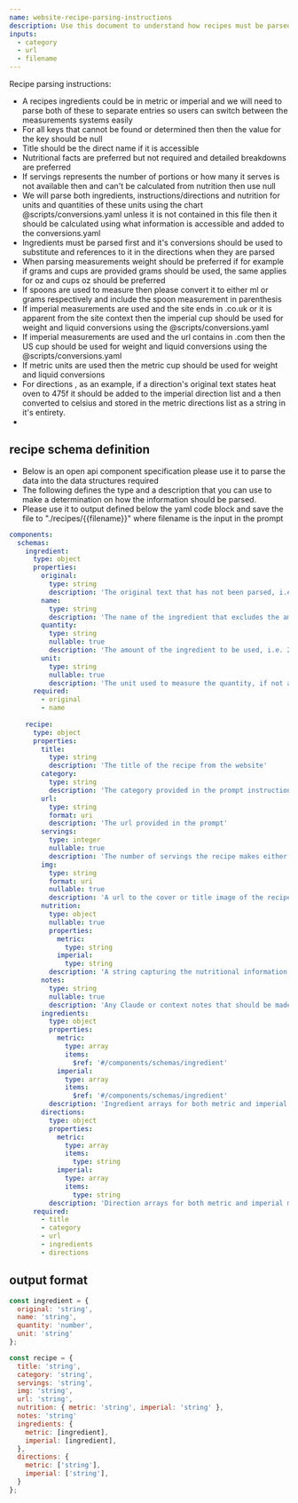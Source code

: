 ```yaml
---
name: website-recipe-parsing-instructions
description: Use this document to understand how recipes must be parsed from their html webpage source into a recipe artifact. Please use the url input below contained in the original prompt to fetch a recipe from the internet. The website must be inspected for the  title, ingredients, instructions/directions and nutritional information (if available) must be identified and parsed into a standardized recipe format defined bellow. If a recipe cannot be parsed at all then a detailed explanation of what the reason should be provided as output.
inputs:
  - category
  - url
  - filename
---
```


Recipe parsing instructions:
- A recipes ingredients could be in metric or imperial and we will need to parse both of these to separate entries so users can switch between the measurements systems easily
- For all keys that cannot be found or determined then then the value for the key should be null
- Title should be the direct name if it is accessible
- Nutritional facts are preferred but not required and detailed breakdowns are preferred
- If servings represents the number of portions or how many it serves is not available then and can't be calculated from nutrition then use null
- We will parse both ingredients, instructions/directions and nutrition for units and quantities of these units using the chart @scripts/conversions.yaml unless it is not contained in this file then it should be calculated using what information is accessible and added to the conversions.yaml
- Ingredients must be parsed first and it's conversions should be used to substitute and references to it in the directions when they are parsed 
- When parsing measurements weight should be preferred if for example if grams and cups are provided grams should be used, the same applies for oz and cups oz should be preferred
- If spoons are used to measure then please convert it to either ml or grams respectively and include the spoon measurement in parenthesis
- If imperial measurements are used and the site ends in .co.uk or it is apparent from the site context then the imperial cup should be used for weight and liquid conversions using the @scripts/conversions.yaml
- If imperial measurements are used and the url contains in .com then the US cup should be used for weight and liquid conversions using the @scripts/conversions.yaml
- If metric units are used then the metric cup should be used for weight and liquid conversions
- For directions , as an example, if a direction's original text states heat oven to 475f it should be added to the imperial direction list and a then converted to celsius and stored in the metric directions list as a string in it's entirety.
- 

## recipe schema definition
- Below is an open api component specification please use it to parse the data into the data structures required
- The following defines the type and a description that you can use to make a determination on how the information should be parsed.
- Please use it to output defined below the yaml code block and save the file to "./recipes/{{filename}}" where filename is the input in the prompt

```yaml
components:
  schemas:
    ingredient:
      type: object
      properties:
        original:
          type: string
          description: 'The original text that has not been parsed, i.e. 2 white onions or 3/4 cup of whole wheat flour'
        name:
          type: string
          description: 'The name of the ingredient that excludes the amount and unit, using the original i.e. white onion or whole wheat flour'
        quantity:
          type: string
          nullable: true
          description: 'The amount of the ingredient to be used, i.e. 2, or 3/4'
        unit:
          type: string
          nullable: true
          description: 'The unit used to measure the quantity, if not a measurement system but a number of items like 2 white onions then it should be null'
      required:
        - original
        - name
    
    recipe:
      type: object
      properties:
        title:
          type: string
          description: 'The title of the recipe from the website'
        category:
          type: string
          description: 'The category provided in the prompt instructions'
        url:
          type: string
          format: uri
          description: 'The url provided in the prompt'
        servings:
          type: integer
          nullable: true
          description: 'The number of servings the recipe makes either taken from the site or calculated using the nutrition facts and serving size'
        img:
          type: string
          format: uri
          nullable: true
          description: 'A url to the cover or title image of the recipe if it can be identified'
        nutrition:
          type: object
          nullable: true
          properties:
            metric:
              type: string
            imperial:
              type: string
          description: 'A string capturing the nutritional information'
        notes:
          type: string
          nullable: true
          description: 'Any Claude or context notes that should be made when parsing the recipe or decisions if one of the instructions cannot be followed'
        ingredients:
          type: object
          properties:
            metric:
              type: array
              items:
                $ref: '#/components/schemas/ingredient'
            imperial:
              type: array
              items:
                $ref: '#/components/schemas/ingredient'
          description: 'Ingredient arrays for both metric and imperial measurements'
        directions:
          type: object
          properties:
            metric:
              type: array
              items:
                type: string
            imperial:
              type: array
              items:
                type: string
          description: 'Direction arrays for both metric and imperial measurements'
      required:
        - title
        - category
        - url
        - ingredients
        - directions
```


## output format
```javascript
const ingredient = {
  original: 'string',
  name: 'string',
  quantity: 'number',
  unit: 'string'
};

const recipe = {
  title: 'string',
  category: 'string',
  servings: 'string',
  img: 'string',
  url: 'string',
  nutrition: { metric: 'string', imperial: 'string' },
  notes: 'string'
  ingredients: {
    metric: [ingredient],
    imperial: [ingredient],
  },
  directions: {
    metric: ['string'],
    imperial: ['string'],
  }
};
```